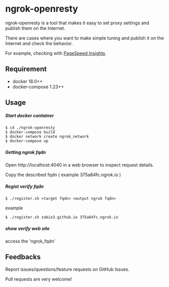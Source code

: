 # ngrok-openresty

ngrok-openresty is a tool that makes it easy to set proxy settings and publish them on the Internet.

There are cases where you want to make simple tuning and publish it on the Internet and check the behavior.

For example, checking with [PageSpeed Insights](https://developers.google.com/speed/pagespeed/insights/).

Requirement
---

 - docker 18.0++
 - docker-compose 1.23++

Usage
---

##### Start docker container 

```
$ cd ./ngrok-openresty
$ docker-compose build
$ docker network create ngrok_network
$ docker-compose up
```

##### Getting ngrok fqdn

Open http://localhost:4040 in a web browser to inspect request details.

Copy the described fqdn ( example 375a84fc.ngrok.io )
 
##### Regist verify fqdn

```
$ ./register.sh <target fqdn> <output ngrok fqdn>
```

example

```
$ ./register.sh zabio3.github.io 375a84fc.ngrok.io
```

##### show verify web site

access the 'ngrok_fqdn'


Feedbacks
---

Report issues/questions/feature requests on GitHub Issues.

Pull requests are very welcome!